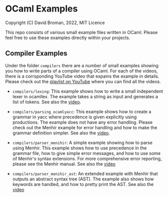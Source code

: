 # OCaml Examples

Copyright (C) David Broman, 2022, MIT Licence

This repo consists of various small example files written in OCaml. Please feel free to use these examples directly within your projects.

## Compiler Examples

Under the folder `compilers` there are a number of small examples showing you how to write parts of a compiler using OCaml. For each of the videos, there is a corrsponding YouTube video that expains the example in details. Please check out the [playlist on YouTube](https://www.youtube.com/playlist?list=PLmG_3qmc10qQKLgP2H_d2BHHzD3RQWBE_) where you can find all the videos.

* `compilers/lexing`: This example shows how to write a small independent lexer in ocamllex. The example takes a string as input and generates a list of tokens. See also the [video](https://youtu.be/SDd9XLlAILc).

* `compilers/parsing_ocamlyacc`: This example shows how to create a grammar in yacc where precedence is given explicitly using productions. The example does not have any error handling. Please check out the Menhir example for error handling and how to make the grammar definition simpler. See also the [video](https://youtu.be/be5kY3ZgQRg).

* `compilers/parser_menihir`: A simple example showing how to parse using Menhir. This example shows how to use precedence in the grammar file, how to give simple error messages, and how to use some of Menhir's syntax extensions. For more comprehensive error reporting, please see the Menhir manual. See also the [video](https://youtu.be/IiBQBldP4S0)

* `compilers/parser_menihir_ast`: An extended example with Menhir that outputs an abstract syntax tree (AST). The example also shows how keywords are handled, and how to pretty print the AST. See also the [video](https://youtu.be/ly7yvyaDj08)
